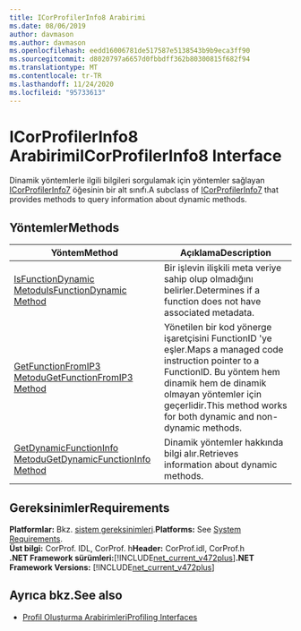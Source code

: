 ```yaml
---
title: ICorProfilerInfo8 Arabirimi
ms.date: 08/06/2019
author: davmason
ms.author: davmason
ms.openlocfilehash: eedd16006781de517587e5138543b9b9eca3ff90
ms.sourcegitcommit: d8020797a6657d0fbbdff362b80300815f682f94
ms.translationtype: MT
ms.contentlocale: tr-TR
ms.lasthandoff: 11/24/2020
ms.locfileid: "95733613"
---
```

# <a name="icorprofilerinfo8-interface"></a><span data-ttu-id="1e73c-102">ICorProfilerInfo8 Arabirimi</span><span class="sxs-lookup"><span data-stu-id="1e73c-102">ICorProfilerInfo8 Interface</span></span>

<span data-ttu-id="1e73c-103">Dinamik yöntemlerle ilgili bilgileri sorgulamak için yöntemler sağlayan [ICorProfilerInfo7](icorprofilerinfo7-interface.md) öğesinin bir alt sınıfı.</span><span class="sxs-lookup"><span data-stu-id="1e73c-103">A subclass of [ICorProfilerInfo7](icorprofilerinfo7-interface.md) that provides methods to query information about dynamic methods.</span></span>

## <a name="methods"></a><span data-ttu-id="1e73c-104">Yöntemler</span><span class="sxs-lookup"><span data-stu-id="1e73c-104">Methods</span></span>  

| <span data-ttu-id="1e73c-105">Yöntem</span><span class="sxs-lookup"><span data-stu-id="1e73c-105">Method</span></span>|<span data-ttu-id="1e73c-106">Açıklama</span><span class="sxs-lookup"><span data-stu-id="1e73c-106">Description</span></span>|  
| ------------|-----------------|  
|[<span data-ttu-id="1e73c-107">IsFunctionDynamic Metodu</span><span class="sxs-lookup"><span data-stu-id="1e73c-107">IsFunctionDynamic Method</span></span>](icorprofilerinfo8-isfunctiondynamic-method.md)| <span data-ttu-id="1e73c-108">Bir işlevin ilişkili meta veriye sahip olup olmadığını belirler.</span><span class="sxs-lookup"><span data-stu-id="1e73c-108">Determines if a function does not have associated metadata.</span></span>|
|[<span data-ttu-id="1e73c-109">GetFunctionFromIP3 Metodu</span><span class="sxs-lookup"><span data-stu-id="1e73c-109">GetFunctionFromIP3 Method</span></span>](icorprofilerinfo8-getfunctionfromip3-method.md)| <span data-ttu-id="1e73c-110">Yönetilen bir kod yönerge işaretçisini FunctionID 'ye eşler.</span><span class="sxs-lookup"><span data-stu-id="1e73c-110">Maps a managed code instruction pointer to a FunctionID.</span></span> <span data-ttu-id="1e73c-111">Bu yöntem hem dinamik hem de dinamik olmayan yöntemler için geçerlidir.</span><span class="sxs-lookup"><span data-stu-id="1e73c-111">This method works for both dynamic and non-dynamic methods.</span></span> |
|[<span data-ttu-id="1e73c-112">GetDynamicFunctionInfo Metodu</span><span class="sxs-lookup"><span data-stu-id="1e73c-112">GetDynamicFunctionInfo Method</span></span>](icorprofilerinfo8-getdynamicfunctioninfo-method.md)| <span data-ttu-id="1e73c-113">Dinamik yöntemler hakkında bilgi alır.</span><span class="sxs-lookup"><span data-stu-id="1e73c-113">Retrieves information about dynamic methods.</span></span> |

## <a name="requirements"></a><span data-ttu-id="1e73c-114">Gereksinimler</span><span class="sxs-lookup"><span data-stu-id="1e73c-114">Requirements</span></span>  

<span data-ttu-id="1e73c-115">**Platformlar:** Bkz. [sistem gereksinimleri](../../get-started/system-requirements.md).</span><span class="sxs-lookup"><span data-stu-id="1e73c-115">**Platforms:** See [System Requirements](../../get-started/system-requirements.md).</span></span>  
<span data-ttu-id="1e73c-116">**Üst bilgi:** CorProf. IDL, CorProf. h</span><span class="sxs-lookup"><span data-stu-id="1e73c-116">**Header:** CorProf.idl, CorProf.h</span></span>  
<span data-ttu-id="1e73c-117">**.NET Framework sürümleri:**[!INCLUDE[net_current_v472plus](../../../../includes/net-current-v472plus.md)]</span><span class="sxs-lookup"><span data-stu-id="1e73c-117">**.NET Framework Versions:** [!INCLUDE[net_current_v472plus](../../../../includes/net-current-v472plus.md)]</span></span>  

## <a name="see-also"></a><span data-ttu-id="1e73c-118">Ayrıca bkz.</span><span class="sxs-lookup"><span data-stu-id="1e73c-118">See also</span></span>

- [<span data-ttu-id="1e73c-119">Profil Oluşturma Arabirimleri</span><span class="sxs-lookup"><span data-stu-id="1e73c-119">Profiling Interfaces</span></span>](profiling-interfaces.md)

